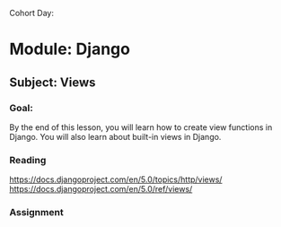 Cohort Day:

# Module: Django

## Subject: Views

### Goal:
By the end of this lesson, you will learn how to create view functions in Django. You will also learn about built-in views in Django.

### Reading
https://docs.djangoproject.com/en/5.0/topics/http/views/
https://docs.djangoproject.com/en/5.0/ref/views/

### Assignment
